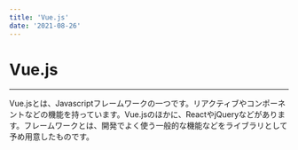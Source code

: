 ```yaml
---
title: 'Vue.js'
date: '2021-08-26'
---
```


# Vue.js
---

Vue.jsとは、Javascriptフレームワークの一つです。リアクティブやコンポーネントなどの機能を持っています。Vue.jsのほかに、ReactやjQueryなどがあります。フレームワークとは、開発でよく使う一般的な機能などをライブラリとして予め用意したものです。


